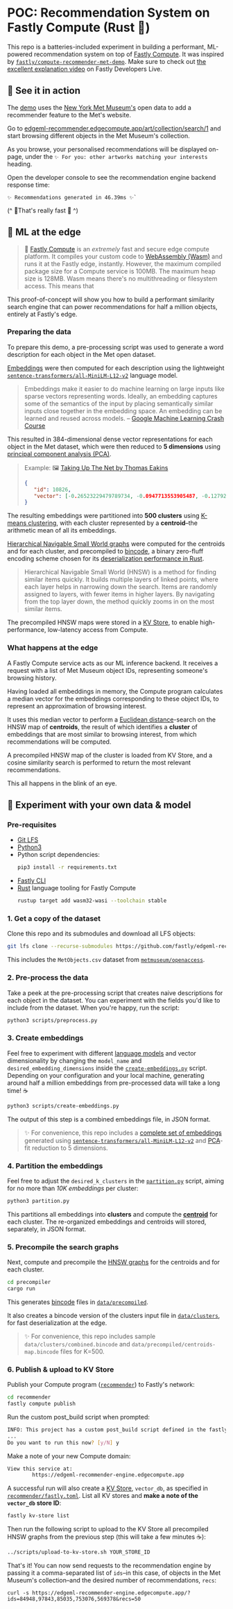 # POC: Recommendation System on Fastly Compute (Rust 🦀)

This repo is a batteries-included experiment in building a performant, ML-powered recommendation system on top of [Fastly Compute](https://www.fastly.com/products/edge-compute). It was inspired by [`fastly/compute-recommender-met-demo`](https://github.com/fastly/compute-recommender-met-demo). Make sure to check out [the excellent explanation video](https://www.youtube.com/watch?v=1oheoNras9Q) on Fastly Developers Live.

## 👀 See it in action

The [demo](./met-example/) uses the [New York Met Museum's](https://www.metmuseum.org/about-the-met/policies-and-documents/open-access#get-started-header) open data to add a recommender feature to the Met's website.

Go to [edgeml-recommender.edgecompute.app/art/collection/search/1](https://edgeml-recommender.edgecompute.app/art/collection/search/1) and start browsing different objects in the Met Museum's collection. 

As you browse, your personalised recommendations will be displayed on-page, under the `✨ For you: other artworks matching your interests` heading.

Open the developer console to see the recommendation engine backend response time:

```
✨ Recommendations generated in 46.39ms ✨`
```

(^ 🚀That's really fast 🚀 ^)

## 🤖 ML at the edge

> 🤯  [Fastly Compute](https://www.fastly.com/resources/datasheets/edge-compute/fastly-compute/) is an _extremely_ fast and secure edge compute platform. It compiles your custom code to [WebAssembly (Wasm)](https://webassembly.org/) and runs it at the Fastly edge, instantly. However, the maximum compiled package size for a Compute service is 100MB. The maximum heap size is 128MB. Wasm means there's no multithreading or filesystem access. This means that 

This proof-of-concept will show you how to build a performant similarity search engine that can power recommendations for half a million objects, entirely at Fastly's edge. 

### Preparing the data

To prepare this demo, a pre-processing script was used to generate a word description for each object in the Met open dataset. 

[Embeddings](https://developers.google.com/machine-learning/crash-course/embeddings/video-lecture) were then computed for each description using the lightweight [`sentence-transformers/all-MiniLM-L12-v2`](https://huggingface.co/sentence-transformers/all-MiniLM-L12-v2) language model.

> Embeddings make it easier to do machine learning on large inputs like sparse vectors representing words. Ideally, an embedding captures some of the semantics of the input by placing semantically similar inputs close together in the embedding space. An embedding can be learned and reused across models.
> – [Google Machine Learning Crash Course](https://developers.google.com/machine-learning/crash-course/embeddings/video-lecture)

This resulted in 384-dimensional dense vector representations for each object in the Met dataset, which were then reduced to **5 dimensions** using [principal component analysis (PCA)](https://en.wikipedia.org/wiki/Principal_component_analysis).

> Example: 🖼️ [Taking Up The Net by Thomas Eakins](https://www.metmuseum.org/art/collection/search/10826)
> ```json
> {
>    "id": 10826,
>    "vector": [-0.26523229479789734, -0.0947713553905487, -0.1279277801513672, 0.013157757930457592, -0.045752234756946564]
> }
> ```

The resulting embeddings were partitioned into **500 clusters** using [K-means clustering](https://towardsdatascience.com/understanding-k-means-clustering-in-machine-learning-6a6e67336aa1), with each cluster represented by a **centroid**–the arithmetic mean of all its embeddings. 

[Hierarchical Navigable Small World graphs](https://arxiv.org/abs/1603.09320) were computed for the centroids and for each cluster, and precompiled to [bincode](https://github.com/bincode-org/bincode), a binary zero-fluff encoding scheme chosen for its [deserialization performance in Rust](https://github.com/djkoloski/rust_serialization_benchmark).

> Hierarchical Navigable Small World (HNSW) is a method for finding similar items quickly. It builds multiple layers of linked points, where each layer helps in narrowing down the search. Items are randomly assigned to layers, with fewer items in higher layers. By navigating from the top layer down, the method quickly zooms in on the most similar items.

The precompiled HNSW maps were stored in a [KV Store](https://docs.fastly.com/en/guides/working-with-kv-stores), to enable high-performance, low-latency access from Compute.

### What happens at the edge

A Fastly Compute service acts as our ML inference backend. It receives a request with a list of Met Museum object IDs, representing someone's browsing history. 

Having loaded all embeddings in memory, the Compute program calculates a median vector for the embeddings corresponding to these object IDs, to represent an approximation of browsing interest.

It uses this median vector to perform a [Euclidean distance](https://en.wikipedia.org/wiki/Euclidean_distance)-search on the HNSW map of **centroids**, the result of which identifies a **cluster** of embeddings that are most similar to browsing interest, from which recommendations will be computed.

A precompiled HNSW map of the cluster is loaded from KV Store, and a cosine similarity search is performed to return the most relevant recommendations.

This all happens in the blink of an eye.

## 🔧 Experiment with your own data & model

### Pre-requisites
* [Git LFS](https://git-lfs.com/) 
* [Python3](https://www.python.org/downloads/)
* Python script dependencies:
    ```sh
    pip3 install -r requirements.txt 
    ```
* [Fastly CLI](https://www.fastly.com/documentation/reference/tools/cli/#installing)
* [Rust](https://www.fastly.com/documentation/guides/compute/#install-language-tooling) language tooling for Fastly Compute
    ```sh
    rustup target add wasm32-wasi --toolchain stable
    ```

### 1. Get a copy of the dataset

Clone this repo and its submodules and download all LFS objects:

```sh
git lfs clone --recurse-submodules https://github.com/fastly/edgeml-recommender.git
```

This includes the `MetObjects.csv` dataset from [`metmuseum/openaccess`](https://github.com/metmuseum/openaccess).

### 2. Pre-process the data

Take a peek at the pre-processing script that creates naive descriptions for each object in the dataset. You can experiment with the fields you'd like to include from the dataset. When you're happy, run the script:

```sh
python3 scripts/preprocess.py
```

### 3. Create embeddings

Feel free to experiment with different [language models](https://huggingface.co/models?pipeline_tag=sentence-similarity&sort=downloads) and vector dimensionality by changing the `model_name` and `desired_embedding_dimensions` inside the [`create-embeddings.py`](./scripts/create-embeddings.py) script. Depending on your configuration and your local machine, generating around half a million embeddings from pre-processed data will take a long time! ☕ 

```sh
python3 scripts/create-embeddings.py
```

The output of this step is a combined embeddings file, in JSON format. 

> ✨ For convenience, this repo includes a [complete set of embeddings](./data/embeddings/combined.json) generated using [`sentence-transformers/all-MiniLM-L12-v2`](https://huggingface.co/sentence-transformers/all-MiniLM-L12-v2) and [PCA](https://en.wikipedia.org/wiki/Principal_component_analysis)-fit reduction to 5 dimensions.

### 4. Partition the embeddings

Feel free to adjust the `desired_k_clusters` in the [`partition.py`](./scripts/partition.py) script, aiming for no more than _10K embeddings_ per cluster:

```sh
python3 partition.py
```

This partitions all embeddings into **clusters** and compute the [**centroid**](https://towardsdatascience.com/understanding-k-means-clustering-in-machine-learning-6a6e67336aa1) for each cluster. The re-organized embeddings and centroids will stored, separately, in JSON  format. 

### 5. Precompile the search graphs

Next, compute and precompile the [HNSW graphs](https://towardsdatascience.com/similarity-search-part-4-hierarchical-navigable-small-world-hnsw-2aad4fe87d37) for the centroids and for each cluster. 

```sh
cd precompiler
cargo run
```

This generates [bincode](https://github.com/bincode-org/bincode) files in [`data/precompiled`](./data/precompiled/).

It also creates a bincode version of the clusters input file in [`data/clusters`](./data/clusters/), for fast deserialization at the edge.

> ✨ For convenience, this repo includes sample `data/clusters/combined.bincode` and `data/precompiled/centroids-map.bincode` files for K=500.

### 6. Publish & upload to KV Store

Publish your Compute program ([`recommender`](./recommender/)) to Fastly's network:

```sh
cd recommender
fastly compute publish
```

Run the custom post_build script when prompted:
```sh
INFO: This project has a custom post_build script defined in the fastly.toml manifest:
...
Do you want to run this now? [y/N] y
```

Make a note of your new Compute domain:
```sh
View this service at:
        https://edgeml-recommender-engine.edgecompute.app
```

A successful run will also create a [KV Store](https://www.fastly.com/documentation/guides/concepts/edge-state/data-stores/#kv-stores), `vector_db`, as specified in [`recommender/fastly.toml`](./recommender/fastly.toml). List all KV stores and **make a note of the `vector_db` store ID**:

```sh
fastly kv-store list
```

Then run the following script to upload to the KV Store all precompiled HNSW graphs from the previous step (this will take a few minutes ☕):

```sh
../scripts/upload-to-kv-store.sh YOUR_STORE_ID
```

That's it! You can now send requests to the recommendation engine by passing it a comma-separated list of `ids`–in this case, of objects in the Met Museum's collection–and the desired number of recommendations, `recs`:

```
curl -s https://edgeml-recommender-engine.edgecompute.app/?ids=84948,97843,85035,753076,569378&recs=50
```
